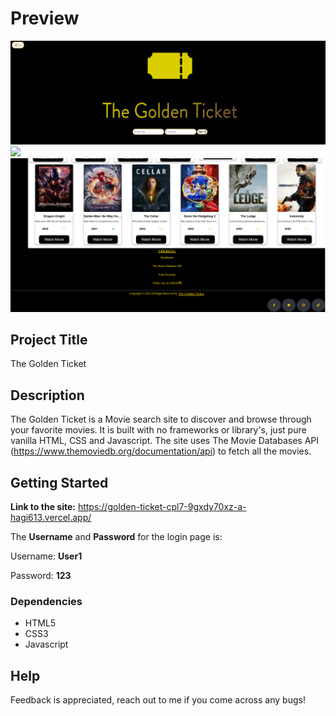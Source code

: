 # Preview

<img src="golden ticket login.png">
<img src="golden ticket main.png">
<img src="golden ticket main 2.png">

## Project Title

The Golden Ticket

## Description

The Golden Ticket is a Movie search site to discover and browse through your favorite movies. It is built with no frameworks or library's, just pure vanilla HTML, CSS and Javascript. The site uses The Movie Databases API (https://www.themoviedb.org/documentation/api) to fetch all the movies.

## Getting Started

**Link to the site:** https://golden-ticket-cpl7-9gxdy70xz-a-hagi613.vercel.app/

The **Username** and **Password** for the login page is:

Username: **User1**

Password: **123**

### Dependencies

- HTML5
- CSS3
- Javascript

## Help

Feedback is appreciated, reach out to me if you come across any bugs!
